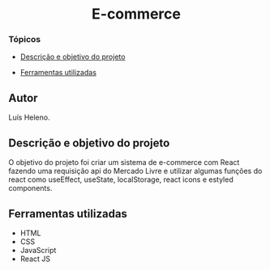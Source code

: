 <h1 align="center"> E-commerce </h1>

### Tópicos 

- [Descrição e objetivo do projeto](#descrição-e-objetivo-do-projeto)

- [Ferramentas utilizadas](#ferramentas-utilizadas)

###

## Autor
Luís Heleno.

## Descrição e objetivo do projeto
O objetivo do projeto foi criar um sistema de e-commerce com React fazendo uma requisição api do Mercado Livre e utilizar algumas funções do react como useEffect, useState, localStorage, react icons e estyled components.
###


## Ferramentas utilizadas
- HTML
- CSS 
- JavaScript
- React JS
